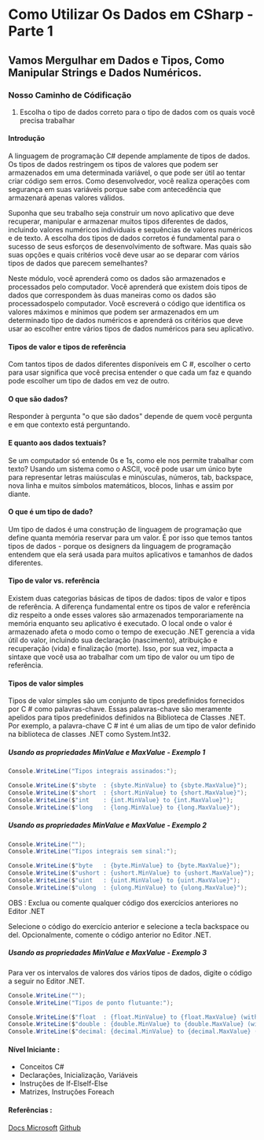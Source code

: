 # Como Utilizar Os Dados em CSharp - Parte 1

## Vamos Mergulhar em Dados e Tipos, Como Manipular Strings e Dados Numéricos.

### Nosso Caminho de Códificação

1)  Escolha o tipo de dados correto para o tipo de dados com os quais você precisa trabalhar

#### Introdução

A linguagem de programação C# depende amplamente de tipos de dados. Os tipos de dados restringem os tipos de valores que podem ser armazenados em uma determinada variável, o que pode ser útil ao tentar criar código sem erros. Como desenvolvedor, você realiza operações com segurança em suas variáveis ​​porque sabe com antecedência que armazenará apenas valores válidos.

Suponha que seu trabalho seja construir um novo aplicativo que deve recuperar, manipular e armazenar muitos tipos diferentes de dados, incluindo valores numéricos individuais e sequências de valores numéricos e de texto. A escolha dos tipos de dados corretos é fundamental para o sucesso de seus esforços de desenvolvimento de software. Mas quais são suas opções e quais critérios você deve usar ao se deparar com vários tipos de dados que parecem semelhantes? 

Neste módulo, você aprenderá como os dados são armazenados e processados ​​pelo computador. Você aprenderá que existem dois tipos de dados que correspondem às duas maneiras como os dados são processados ​​pelo computador. Você escreverá o código que identifica os valores máximos e mínimos que podem ser armazenados em um determinado tipo de dados numéricos e aprenderá os critérios que deve usar ao escolher entre vários tipos de dados numéricos para seu aplicativo.

#### Tipos de valor e tipos de referência

Com tantos tipos de dados diferentes disponíveis em C #, escolher o certo para usar significa que você precisa entender o que cada um faz e quando pode escolher um tipo de dados em vez de outro.

#### O que são dados?

Responder à pergunta "o que são dados" depende de quem você pergunta e em que contexto está perguntando.

#### E quanto aos dados textuais?

Se um computador só entende 0s e 1s, como ele nos permite trabalhar com texto? Usando um sistema como o ASCII, você pode usar um único byte para representar letras maiúsculas e minúsculas, números, tab, backspace, nova linha e muitos símbolos matemáticos, blocos, linhas e assim por diante.

#### O que é um tipo de dado?

Um tipo de dados é uma construção de linguagem de programação que define quanta memória reservar para um valor. É por isso que temos tantos tipos de dados - porque os designers da linguagem de programação entendem que ela será usada para muitos aplicativos e tamanhos de dados diferentes.

#### Tipo de valor vs. referência

Existem duas categorias básicas de tipos de dados: tipos de valor e tipos de referência. A diferença fundamental entre os tipos de valor e referência diz respeito a onde esses valores são armazenados temporariamente na memória enquanto seu aplicativo é executado. O local onde o valor é armazenado afeta o modo como o tempo de execução .NET gerencia a vida útil do valor, incluindo sua declaração (nascimento), atribuição e recuperação (vida) e finalização (morte). Isso, por sua vez, impacta a sintaxe que você usa ao trabalhar com um tipo de valor ou um tipo de referência.

#### Tipos de valor simples

Tipos de valor simples são um conjunto de tipos predefinidos fornecidos por C # como palavras-chave. Essas palavras-chave são meramente apelidos para tipos predefinidos definidos na Biblioteca de Classes .NET. Por exemplo, a palavra-chave C # int é um alias de um tipo de valor definido na biblioteca de classes .NET como System.Int32.

##### Usando as propriedades *MinValue* e *MaxValue* - Exemplo 1

```c#
Console.WriteLine("Tipos integrais assinados:");

Console.WriteLine($"sbyte  : {sbyte.MinValue} to {sbyte.MaxValue}");
Console.WriteLine($"short  : {short.MinValue} to {short.MaxValue}");
Console.WriteLine($"int    : {int.MinValue} to {int.MaxValue}");
Console.WriteLine($"long   : {long.MinValue} to {long.MaxValue}");
```

##### Usando as propriedades *MinValue* e *MaxValue* - Exemplo 2

```c#
Console.WriteLine("");
Console.WriteLine("Tipos integrais sem sinal:");

Console.WriteLine($"byte   : {byte.MinValue} to {byte.MaxValue}");
Console.WriteLine($"ushort : {ushort.MinValue} to {ushort.MaxValue}");
Console.WriteLine($"uint   : {uint.MinValue} to {uint.MaxValue}");
Console.WriteLine($"ulong  : {ulong.MinValue} to {ulong.MaxValue}");
```
OBS : Exclua ou comente qualquer código dos exercícios anteriores no Editor .NET

Selecione o código do exercício anterior e selecione a tecla backspace ou del. Opcionalmente, comente o código anterior no Editor .NET.

##### Usando as propriedades *MinValue* e *MaxValue* - Exemplo 3

Para ver os intervalos de valores dos vários tipos de dados, digite o código a seguir no Editor .NET.

```c#
Console.WriteLine("");
Console.WriteLine("Tipos de ponto flutuante:");

Console.WriteLine($"float  : {float.MinValue} to {float.MaxValue} (with ~6-9 digits of precision)");
Console.WriteLine($"double : {double.MinValue} to {double.MaxValue} (with ~15-17 digits of precision)");
Console.WriteLine($"decimal: {decimal.MinValue} to {decimal.MaxValue} (with 28-29 digits of precision)");
```


#### Nível Iniciante :

* Conceitos C#
* Declarações, Inicialização, Variáveis
* Instruções de If-ElseIf-Else
* Matrizes, Instruções Foreach

#### Referências :
[Docs Microsoft](https://docs.microsoft.com/pt-br/dotnet/csharp/language-reference/builtin-types/integral-numeric-types)
[Github](https://github.com/DaniloOP1381521/20200915-MSL-CSHARP-WORK-WITH-DATA)
